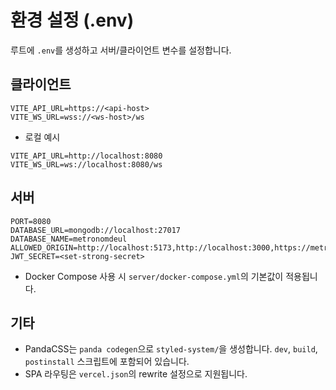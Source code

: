 # 환경 설정 (.env)

루트에 `.env`를 생성하고 서버/클라이언트 변수를 설정합니다.

## 클라이언트
```
VITE_API_URL=https://<api-host>
VITE_WS_URL=wss://<ws-host>/ws
```

- 로컬 예시
```
VITE_API_URL=http://localhost:8080
VITE_WS_URL=ws://localhost:8080/ws
```

## 서버
```
PORT=8080
DATABASE_URL=mongodb://localhost:27017
DATABASE_NAME=metronomdeul
ALLOWED_ORIGIN=http://localhost:5173,http://localhost:3000,https://metronomdeul.site
JWT_SECRET=<set-strong-secret>
```

- Docker Compose 사용 시 `server/docker-compose.yml`의 기본값이 적용됩니다.

## 기타
- PandaCSS는 `panda codegen`으로 `styled-system/`을 생성합니다. `dev`, `build`, `postinstall` 스크립트에 포함되어 있습니다.
- SPA 라우팅은 `vercel.json`의 rewrite 설정으로 지원됩니다.
